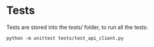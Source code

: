 # Tests

Tests are stored into the tests/ folder, to run all the tests:

    python -m unittest tests/test_api_client.py
